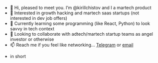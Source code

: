 - 👋 Hi, pleased to meet you. I’m @kirillchistov and I a martech product 
- 👀 Interested in growth hacking and martech saas startups (not interested in dev job offers)
- 🌱 Currently learning some programming (like React, Python) to look savvy in tech context
- 💞️ Looking to collaborate with adtech/martech startup teams as angel investor or otherwise
- 📫 Reach me if you feel like networking... [Telegram](https://t.me/kirchistov) or [email](mailto:kchistov@gmail.com)

<!---
kirillchistov/kirillchistov is a ✨ special ✨ repository because its `README.md` (this file) appears on your GitHub profile.
You can click the Preview link to take a look at your changes.
--->
- in short 
